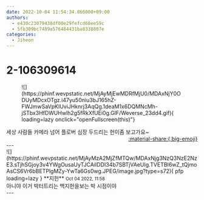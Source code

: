 ```yaml
---
date: 2022-10-04 11:54:34.866000+09:00
authors:
  - e430c23079438df00e29fefcd68ee59c
  - 5fb309bc7489a576484431ba8338807e
categories:
  - Jiheon
---
```


# 2-106309614

<div class="post-container" markdown="1">
<div class="content-container md-sidebar__scrollwrap" markdown="1">


<figure markdown="1">
![](https://phinf.wevpstatic.net/MjAyMjEwMDRfMjU0/MDAxNjY0ODUyMDcxOTgz.i47yu50niu3bJ165hZ-FWJmwSaVpKIUviJHknrj3AqQg.1deaM1x6DQMNcMh-jSTbx3HfDWUHwlh2g5fRkXfUEi0g.GIF/Weverse_23dd4.gif){ loading=lazy onclick="openFullscreen(this)"}
</figure>
세상 사람들 카메라 넘어 플로버 심장 두드리는 헌이좀 보고가요~

</div>
</div>

<div style="text-align: right;" markdown="1">
<a href="https://weverse.io/fromis9/fanpost/2-106309614" style="text-align: right;">:material-share:{.big-emoji}</a>
</div>
---

<div class="comments-container md-sidebar__scrollwrap" markdown="1">
<div class="comment" markdown="1">
<div class='id-container' markdown="1">
![](https://phinf.wevpstatic.net/MjAyMzA2MjZfMTQw/MDAxNjg3NzQ3NzE2NzE3.sTjhSGjoy3v4YWgOusaUyTJCAiIDDI34b7SBTjVAeUIg.TVETBI6wZ_tQjmoAsCS6Vr6bBETPlgMZy-YwTa6Gs0wg.JPEG/image.jpg?type=s72){ pfp loading=lazy }
**<span class="artist">지헌</span>** <small>Oct 04 2022, 11:58</small><br>
</div>
<div class='comment-body' markdown="1">
아니야 이거 박터트리는 백지헌을보는 박 시점이야
</div>
</div>
</div>
---
